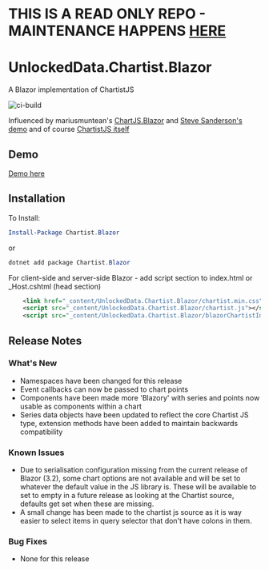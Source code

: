 # THIS IS A READ ONLY REPO - MAINTENANCE HAPPENS [HERE](https://github.com/UnlockedData/UnlockedData.Chartist.Blazor)

# UnlockedData.Chartist.Blazor

A Blazor implementation of ChartistJS

![ci-build](https://github.com/sxotney/Chartist.Blazor/workflows/ci-build/badge.svg)

Influenced by mariusmuntean's [ChartJS.Blazor](https://github.com/mariusmuntean/ChartJs.Blazor) and [Steve Sanderson's demo](https://github.com/SteveSandersonMS/presentation-2020-01-NdcBlazorComponentLibraries) and of course [ChartistJS itself](https://github.com/gionkunz/chartist-js)

## Demo

[Demo here](https://chartistblazordemo.azurewebsites.net/)

## Installation

To Install:

```ps1
Install-Package Chartist.Blazor
```

or

```ps1
dotnet add package Chartist.Blazor
```

For client-side and server-side Blazor - add script section to index.html or _Host.cshtml (head section)

```xml
    <link href="_content/UnlockedData.Chartist.Blazor/chartist.min.css" rel="stylesheet" />
    <script src="_content/UnlockedData.Chartist.Blazor/chartist.js"></script>
    <script src="_content/UnlockedData.Chartist.Blazor/blazorChartistInterop.js"></script>
```

## Release Notes

### What's New

- Namespaces have been changed for this release
- Event callbacks can now be passed to chart points
- Components have been made more 'Blazory' with series and points now usable as components within a chart
- Series data objects have been updated to reflect the core Chartist JS type, extension methods have been added to maintain backwards compatibility

### Known Issues

- Due to serialisation configuration missing from the current release of Blazor (3.2), some chart options are not available and will be set to whatever the default value in the JS library is. These will be available to set to empty in a future release as looking at the Chartist source, defaults get set when these are missing.
- A small change has been made to the chartist js source as it is way easier to select items in query selector that don't have colons in them.

### Bug Fixes

- None for this release
